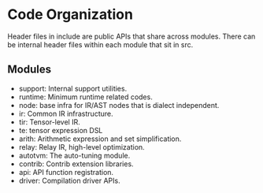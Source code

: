<!--- Licensed to the Apache Software Foundation (ASF) under one -->
<!--- or more contributor license agreements.  See the NOTICE file -->
<!--- distributed with this work for additional information -->
<!--- regarding copyright ownership.  The ASF licenses this file -->
<!--- to you under the Apache License, Version 2.0 (the -->
<!--- "License"); you may not use this file except in compliance -->
<!--- with the License.  You may obtain a copy of the License at -->

<!---   http://www.apache.org/licenses/LICENSE-2.0 -->

<!--- Unless required by applicable law or agreed to in writing, -->
<!--- software distributed under the License is distributed on an -->
<!--- "AS IS" BASIS, WITHOUT WARRANTIES OR CONDITIONS OF ANY -->
<!--- KIND, either express or implied.  See the License for the -->
<!--- specific language governing permissions and limitations -->
<!--- under the License. -->

# Code Organization

Header files in include are public APIs that share across modules.
There can be internal header files within each module that sit in src.

## Modules
- support: Internal support utilities.
- runtime: Minimum runtime related codes.
- node: base infra for IR/AST nodes that is dialect independent.
- ir: Common IR infrastructure.
- tir: Tensor-level IR.
- te: tensor expression DSL
- arith: Arithmetic expression and set simplification.
- relay: Relay IR, high-level optimization.
- autotvm: The auto-tuning module.
- contrib: Contrib extension libraries.
- api: API function registration.
- driver: Compilation driver APIs.
